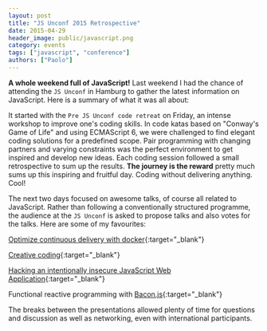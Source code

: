 ```yaml
---
layout: post
title: "JS Unconf 2015 Retrospective"
date: 2015-04-29
header_image: public/javascript.png
category: events
tags: ["javascript", "conference"]
authors: ["Paolo"]
---
```


**A whole weekend full of JavaScript!** Last weekend I had the chance of attending the `JS Unconf` in Hamburg to gather the latest information on JavaScript. Here is a summary of what it was all about:

It started with the `Pre JS Unconf code retreat` on Friday, an intense workshop to improve one's coding skills. In code katas based on "Conway's Game of Life" and using ECMAScript 6, we were challenged to find elegant coding solutions for a predefined scope. Pair programming with changing partners and varying constraints was the perfect environment to get inspired and develop new ideas. Each coding session followed a small retrospective to sum up the results. **The journey is the reward** pretty much sums up this inspiring and fruitful day. Coding without delivering anything. Cool!

The next two days focused on awesome talks, of course all related to JavaScript. Rather than following a conventionally structured programme, the audience at the `JS Unconf` is asked to propose talks and also votes for the talks. Here are some of my favourites:

<i class="fa fa-pencil"></i> [Optimize continuous delivery with docker](http://lowsky.github.io/dockerMeetupSlides/#1){:target="_blank"}

<i class="fa fa-pencil"></i> [Creative coding](https://speakerdeck.com/aemkei/creative-coding){:target="_blank"}

<i class="fa fa-pencil"></i> [Hacking an intentionally insecure JavaScript Web Application](https://github.com/bkimminich/juice-shop){:target="_blank"}

<i class="fa fa-pencil"></i> Functional reactive programming with [Bacon.js](https://baconjs.github.io/){:target="_blank"}

The breaks between the presentations allowed plenty of time for questions and discussion as well as networking, even with international participants.
